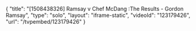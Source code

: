 {
    "title": "[1508438326] Ramsay v Chef McDang :The Results - Gordon Ramsay",
    "type": "solo",
    "layout": "iframe-static",
    "videoId": "123179426",
    "url": "\/tvpembed\/123179426"
}